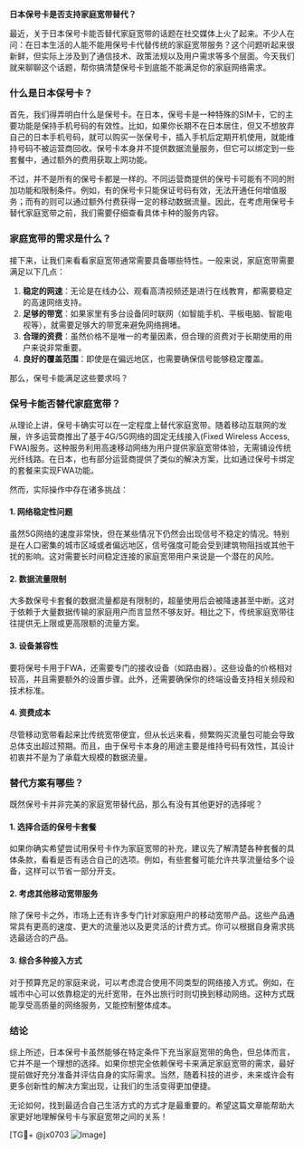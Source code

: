 **日本保号卡是否支持家庭宽带替代？**

最近，关于日本保号卡能否替代家庭宽带的话题在社交媒体上火了起来。不少人在问：在日本生活的人能不能用保号卡代替传统的家庭宽带服务？这个问题听起来很新鲜，但实际上涉及到了通信技术、政策法规以及用户需求等多个层面。今天我们就来聊聊这个话题，帮你搞清楚保号卡到底能不能满足你的家庭网络需求。

### 什么是日本保号卡？

首先，我们得弄明白什么是保号卡。在日本，保号卡是一种特殊的SIM卡，它的主要功能是保持手机号码的有效性。比如，如果你长期不在日本居住，但又不想放弃自己的日本手机号码，就可以购买一张保号卡，插入手机后定期开机使用，就能维持号码不被运营商回收。保号卡本身并不提供数据流量服务，但它可以绑定到一些套餐中，通过额外的费用获取上网功能。

不过，并不是所有的保号卡都是一样的。不同运营商提供的保号卡可能有不同的附加功能和限制条件。例如，有的保号卡只能保证号码有效，无法开通任何增值服务；而有的则可以通过额外付费获得一定的移动数据流量。因此，在考虑用保号卡替代家庭宽带之前，我们需要仔细查看具体卡种的服务内容。

### 家庭宽带的需求是什么？

接下来，让我们来看看家庭宽带通常需要具备哪些特性。一般来说，家庭宽带需要满足以下几点：

1. **稳定的网速**：无论是在线办公、观看高清视频还是进行在线教育，都需要稳定的高速网络支持。
2. **足够的带宽**：如果家里有多台设备同时联网（如智能手机、平板电脑、智能电视等），就需要足够大的带宽来避免网络拥堵。
3. **合理的资费**：虽然价格不是唯一的考量因素，但合理的资费对于长期使用的用户来说非常重要。
4. **良好的覆盖范围**：即使是在偏远地区，也需要确保信号能够稳定覆盖。

那么，保号卡能满足这些要求吗？

### 保号卡能否替代家庭宽带？

从理论上讲，保号卡确实可以在一定程度上替代家庭宽带。随着移动互联网的发展，许多运营商推出了基于4G/5G网络的固定无线接入(Fixed Wireless Access, FWA)服务。这种服务利用高速移动网络为用户提供家庭宽带体验，无需铺设传统光纤线路。在日本，也有部分运营商提供了类似的解决方案，比如通过保号卡绑定的套餐来实现FWA功能。

然而，实际操作中存在诸多挑战：

#### 1. 网络稳定性问题
虽然5G网络的速度非常快，但在某些情况下仍然会出现信号不稳定的情况。特别是在人口密集的城市区域或者偏远地区，信号强度可能会受到建筑物阻挡或其他干扰的影响。这对需要长时间稳定连接的家庭宽带用户来说是一个潜在的风险。

#### 2. 数据流量限制
大多数保号卡套餐的数据流量都是有限制的，超量使用后会被降速甚至中断。这对于依赖于大量数据传输的家庭用户而言显然不够友好。相比之下，传统家庭宽带往往提供无上限或更高限额的流量方案。

#### 3. 设备兼容性
要将保号卡用于FWA，还需要专门的接收设备（如路由器）。这些设备的价格相对较高，并且需要额外的设置步骤。此外，还需要确保你的终端设备支持相关频段和技术标准。

#### 4. 资费成本
尽管移动宽带看起来比传统宽带便宜，但从长远来看，频繁购买流量包可能会导致总体支出超过预期。而且，由于保号卡本身的用途主要是维持号码有效性，其设计初衷并不是为了承载大规模的数据流量。

### 替代方案有哪些？

既然保号卡并非完美的家庭宽带替代品，那么有没有其他更好的选择呢？

#### 1. 选择合适的保号卡套餐
如果你确实希望尝试用保号卡作为家庭宽带的补充，建议先了解清楚各种套餐的具体条款，看看是否有适合自己的选项。例如，有些套餐可能允许共享流量给多个设备，这样可以节省一部分开支。

#### 2. 考虑其他移动宽带服务
除了保号卡之外，市场上还有许多专门针对家庭用户的移动宽带产品。这些产品通常具有更高的速度、更大的流量池以及更灵活的计费方式。你可以根据自身需求挑选最适合的产品。

#### 3. 综合多种接入方式
对于预算充足的家庭来说，可以考虑混合使用不同类型的网络接入方式。例如，在城市中心可以依靠稳定的光纤宽带，在外出旅行时则切换到移动网络。这种方式既能享受高质量的网络服务，又能控制整体成本。

### 结论

综上所述，日本保号卡虽然能够在特定条件下充当家庭宽带的角色，但总体而言，它并不是一个理想的选择。如果你想完全依赖保号卡来满足家庭宽带的需求，最好提前做好充分准备并评估自身的实际需求。当然，随着科技的进步，未来或许会有更多创新性的解决方案出现，让我们的生活变得更加便捷。

无论如何，找到最适合自己生活方式的方式才是最重要的。希望这篇文章能帮助大家更好地理解保号卡与家庭宽带之间的关系！

[TG💪+ @jx0703 ![Image](https://github.com/user-attachments/assets/dbca1d08-cadb-493c-b0ec-ad6f7a83f270)]